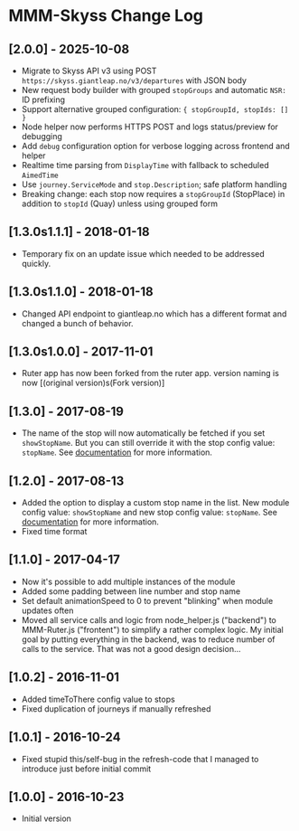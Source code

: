 # MMM-Skyss Change Log

## [2.0.0] - 2025-10-08
- Migrate to Skyss API v3 using POST `https://skyss.giantleap.no/v3/departures` with JSON body
- New request body builder with grouped `stopGroups` and automatic `NSR:` ID prefixing
- Support alternative grouped configuration: `{ stopGroupId, stopIds: [] }`
- Node helper now performs HTTPS POST and logs status/preview for debugging
- Add `debug` configuration option for verbose logging across frontend and helper
- Realtime time parsing from `DisplayTime` with fallback to scheduled `AimedTime`
- Use `journey.ServiceMode` and `stop.Description`; safe platform handling
- Breaking change: each stop now requires a `stopGroupId` (StopPlace) in addition to `stopId` (Quay) unless using grouped form

## [1.3.0s1.1.1] - 2018-01-18
- Temporary fix on an update issue which needed to be addressed quickly.

## [1.3.0s1.1.0] - 2018-01-18
- Changed API endpoint to giantleap.no which has a different format and changed a bunch of behavior.

## [1.3.0s1.0.0] - 2017-11-01
- Ruter app has now been forked from the ruter app. version naming is now [(original version)s(Fork version)]

## [1.3.0] - 2017-08-19
- The name of the stop will now automatically be fetched if you set `showStopName`. But you can still override it with the stop config value: `stopName`. See [documentation](README.md "MMM-Ruter Documentation") for more information.

## [1.2.0] - 2017-08-13
- Added the option to display a custom stop name in the list. New module config value: `showStopName` and new stop config value: `stopName`. See [documentation](README.md "MMM-Ruter Documentation") for more information.
- Fixed time format

## [1.1.0] - 2017-04-17

- Now it's possible to add multiple instances of the module
- Added some padding between line number and stop name
- Set default animationSpeed to 0 to prevent "blinking" when module updates often
- Moved all service calls and logic from node_helper.js ("backend") to MMM-Ruter.js ("frontent") to simplify a rather complex logic. My initial goal by putting everything in the backend, was to reduce number of calls to the service. That was not a good design decision...


## [1.0.2] - 2016-11-01

- Added timeToThere config value to stops
- Fixed duplication of journeys if manually refreshed

## [1.0.1] - 2016-10-24

- Fixed stupid this/self-bug in the refresh-code that I managed to introduce just before initial commit

## [1.0.0] - 2016-10-23

- Initial version

